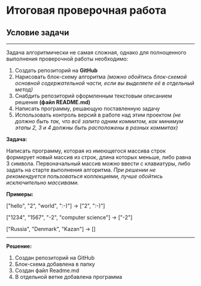 # Итоговая проверочная работа


## Условие задачи
____________________________________________

Задача алгоритмически не самая сложная, однако для полноценного выполнения проверочной работы необходимо:


1. Создать репозиторий на **GitHub**
2. Нарисовать блок-схему алгоритма *(можно обойтись блок-схемой основной содержательной части, если вы выделяете её в отдельный метод)*
3. Снабдить репозиторий оформленным текстовым описанием решения **(файл README.md)**
4. Написать программу, решающую поставленную задачу
5. Использовать контроль версий в работе над этим проектом *(не должно быть так, что всё залито одним коммитом, как минимум этапы 2, 3 и 4 должны быть расположены в разных коммитах)*

**Задача:**

Написать программу, которая из имеющегося массива строк формирует новый массив из строк, длина которых меньше, либо равна 3 символа. Первоначальный массив можно ввести с клавиатуры, либо задать на старте выполнения алгоритма. 
*При решении не рекомендуется пользоваться коллекциями, лучше обойтись исключительно массивами.*

**Примеры:**

["hello", "2", "world", ":-)"] -> ["2", ":-)"]

["1234", "1567", "-2", "computer science"] -> ["-2"]

["Russia", "Denmark", "Kazan"] -> []

****


**Решение:**

1. Создан репозиторий на GitHub
2. Блок-схема добавлена в папку
3. Создан файл Readme.md
4. В отдельной ветке добавлена программа

